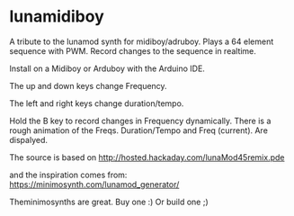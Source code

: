 # lunamidiboy
A tribute to the lunamod synth for midiboy/adruboy. Plays a 64 element sequence with PWM. Record changes to the sequence in realtime.

Install on a Midiboy or Arduboy with the Arduino IDE.




The up and down keys change Frequency.

The left and right keys change duration/tempo.

Hold the B key to record changes in Frequency dynamically. There is a rough animation of the Freqs. Duration/Tempo and Freq (current). Are dispalyed.

The source is based on 
http://hosted.hackaday.com/lunaMod45remix.pde

and the inspiration comes from:
https://minimosynth.com/lunamod_generator/

Theminimosynths are great. Buy one :) Or build one ;)

